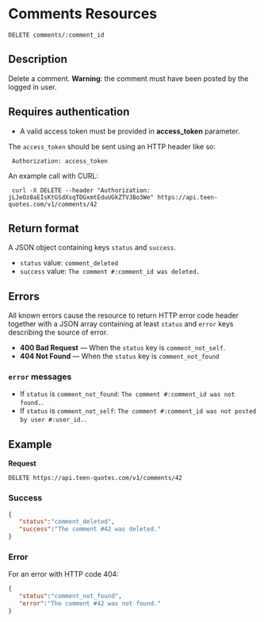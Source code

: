 # Comments Resources

    DELETE comments/:comment_id

## Description
Delete a comment. **Warning**: the comment must have been posted by the logged in user.

## Requires authentication
* A valid access token must be provided in **access_token** parameter.

The `access_token` should be sent using an HTTP header like so:

     Authorization: access_token

An example call with CURL:

     curl -X DELETE --header "Authorization: jLJeOz8aEIsKtGSdXsqTDGxmtEduUGkZTVJBo3We" https://api.teen-quotes.com/v1/comments/42

## Return format
A JSON object containing keys `status` and `success`.

- `status` value: `comment_deleted`
- `success` value: `The comment #:comment_id was deleted.`

## Errors
All known errors cause the resource to return HTTP error code header together with a JSON array containing at least `status` and `error` keys describing the source of error.

- **400 Bad Request** — When the `status` key is `comment_not_self`.
- **404 Not Found** — When the `status` key is `comment_not_found`

### `error` messages
- If `status` is `comment_not_found`: `The comment #:comment_id was not found.`.
- If `status` is `comment_not_self`: `The comment #:comment_id was not posted by user #:user_id.`.

## Example
**Request**

    DELETE https://api.teen-quotes.com/v1/comments/42

### Success
``` json
{
   "status":"comment_deleted",
   "success":"The comment #42 was deleted."
}
```

### Error
For an error with HTTP code 404:
``` json
{
   "status":"comment_not_found",
   "error":"The comment #42 was not found."
}
```